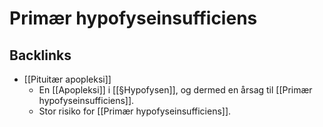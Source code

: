 # Primær hypofyseinsufficiens
## Backlinks
* [[Pituitær apopleksi]]
	* En [[Apopleksi]] i [[§Hypofysen]], og dermed en årsag til [[Primær hypofyseinsufficiens]].
	* Stor risiko for [[Primær hypofyseinsufficiens]].

<!-- #anki/tag/med/Endocrinology #anki/deck/Medicine -->

<!-- {BearID:891D903A-43A2-44A1-B196-120E9D9352F0-83502-00006178000A1145} -->
